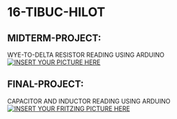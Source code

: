 # 16-TIBUC-HILOT
## MIDTERM-PROJECT:
WYE-TO-DELTA RESISTOR READING USING ARDUINO
<br>
[![INSERT YOUR PICTURE HERE](https://github.com/BSCPE-2A-EE-1-TERM-1-S-Y-19-20/02-TIBUC-HILOT/blob/master/MIDTERM-PROJECT.png)]()

## FINAL-PROJECT:
CAPACITOR AND INDUCTOR READING USING ARDUINO
<br>
[![INSERT YOUR FRITZING PICTURE HERE](https://github.com/BSCPE-2A-EE-1-TERM-1-S-Y-19-20/02-TIBUC-HILOT/blob/master/FINAL-PROJECT.png)]()
